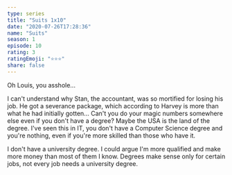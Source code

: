 ```yaml
--- 
type: series 
title: "Suits 1x10" 
date: "2020-07-26T17:28:36" 
name: "Suits" 
season: 1 
episode: 10 
rating: 3 
ratingEmoji: "⭐️⭐️⭐️" 
share: false 
---
```


Oh Louis, you asshole...

I can't understand why Stan, the accountant, was so mortified for losing his job. He got a severance package, which according to Harvey is more than what he had initially gotten... Can't you do your magic numbers somewhere else even if you don't have a degree? Maybe the USA is the land of the degree. I've seen this in IT, you don't have a Computer Science degree and you're nothing, even if you're more skilled than those who have it.

I don't have a university degree. I could argue I'm more qualified and make more money than most of them I know. Degrees make sense only for certain jobs, not every job needs a university degree.
